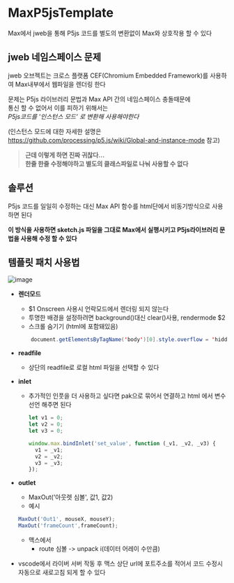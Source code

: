 # MaxP5jsTemplate

Max에서 jweb을 통해 P5js 코드를 별도의 변환없이 Max와 상호작용 할 수 있다

## jweb 네임스페이스 문제

jweb 오브젝트는 크로스 플랫폼 CEF(Chromium Embedded Framework)를 사용하여 Max내부에서 웹파일을 렌더링 한다

문제는 P5js 라이브러리 문법과 Max API 간의 네임스페이스 충돌때문에  
통신 할 수 없어서 이를 피하기 위해서는    
*P5js코드를 '인스턴스 모드' 로 변환해 사용해야한다*

(인스턴스 모드에 대한 자세한 설명은 https://github.com/processing/p5.js/wiki/Global-and-instance-mode 참고)





> __근데 이렇게 하면 진짜 귀찮다...__   
> __한줄 한줄 수정해야하고 별도의 클래스파일로 나눠 사용할 수 없다__

## 솔루션

P5js 코드를 일일히 수정하는 대신 Max API 함수를 html단에서 비동기방식으로 사용하면 된다

**이 방식을 사용하면 sketch.js 파일을 그대로 Max에서 실행시키고 P5js라이브러리 문법을 사용해 수정 할 수 있다**

## 템플릿 패치 사용법

![image](https://github.com/0seconds-ago/MaxP5jsTemplate/assets/123317581/76a77602-7ece-4f2c-933a-a764798ea264)

* **렌더모드**
  * $1 Onscreen 사용시 언락모드에서 렌더링 되지 않는다
  * 투명한 배경을 설정하려면 background()대신 clear()사용, rendermode $2
  * 스크롤 숨기기 (html에 포함돼있음)

  ```java
      document.getElementsByTagName('body')[0].style.overflow = 'hidden';
    ```

* **readfile**
  * 상단의 readfile로 로컬 html 파일을 선택할 수 있다

* __inlet__
  * 추가적인 인풋을 더 사용하고 싶다면 pak으로 묶어서 연결하고
    html 에서 변수 선언 해주면 된다

    ```javascript
    let v1 = 0;
    let v2 = 0;
    let v3 = 0;

    window.max.bindInlet('set_value', function (_v1, _v2, _v3) {
      v1 = _v1;
      v2 = _v2;
      v3 = _v3;
    });
    ```

* __outlet__
  * MaxOut('아웃렛 심볼', 값1, 값2)
  * 예시
  ```javascript
  MaxOut('Out1', mouseX, mouseY);
  MaxOut('frameCount',frameCount);
  ```
  * 맥스에서
    * route 심볼 -> unpack i(데이터 어레이 수만큼)

* vscode에서 라이버 서버 작동 후 맥스 상단 url에 포트주소를 적어서 코드 수정시 자동으로 새로고침 되게 할 수 있다